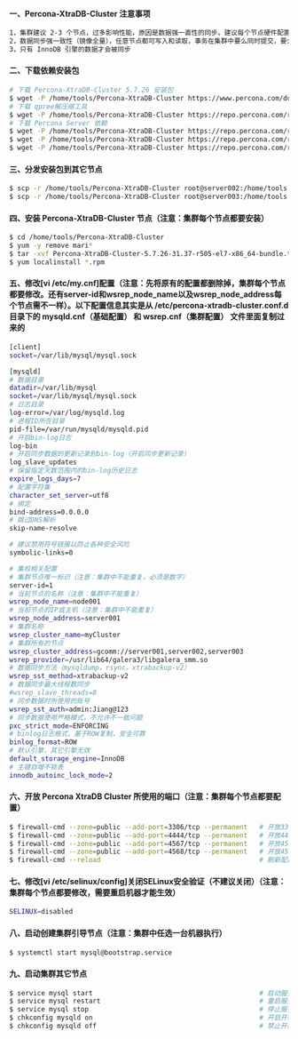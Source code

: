 #### 一、Percona-XtraDB-Cluster 注意事项
```bash
1，集群建议 2-3 个节点，过多影响性能，原因是数据强一直性的同步。建议每个节点硬件配置相同，因为是并行同步，配置低的哪个会拖慢同步速度。
2，数据同步强一致性（镜像全量），任意节点都可写入和读取，事务在集群中要么同时提交，要么不提交。
3，只有 InnoDB 引擎的数据才会被同步
```
#### 二、下载依赖安装包
```bash
# 下载 Percona-XtraDB-Cluster 5.7.26 安装包
$ wget -P /home/tools/Percona-XtraDB-Cluster https://www.percona.com/downloads/Percona-XtraDB-Cluster-LATEST/Percona-XtraDB-Cluster-5.7.26-31.37/binary/redhat/7/x86_64/Percona-XtraDB-Cluster-5.7.26-31.37-r505-el7-x86_64-bundle.tar
# 下载 qpree解压缩工具
$ wget -P /home/tools/Percona-XtraDB-Cluster https://repo.percona.com/release/7/RPMS/x86_64/qpress-11-1.el7.x86_64.rpm
# 下载 Percona Server 依赖
$ wget -P /home/tools/Percona-XtraDB-Cluster https://repo.percona.com/release/7/RPMS/x86_64/percona-xtrabackup-24-2.4.15-1.el7.x86_64.rpm
$ wget -P /home/tools/Percona-XtraDB-Cluster https://repo.percona.com/release/7/RPMS/x86_64/percona-xtrabackup-24-debuginfo-2.4.15-1.el7.x86_64.rpm
$ wget -P /home/tools/Percona-XtraDB-Cluster https://repo.percona.com/release/7/RPMS/x86_64/percona-xtrabackup-test-24-2.4.15-1.el7.x86_64.rpm
```

#### 三、分发安装包到其它节点
```bash
$ scp -r /home/tools/Percona-XtraDB-Cluster root@server002:/home/tools
$ scp -r /home/tools/Percona-XtraDB-Cluster root@server003:/home/tools
```

#### 四、安装 Percona-XtraDB-Cluster 节点（注意：集群每个节点都要安装）
```bash
$ cd /home/tools/Percona-XtraDB-Cluster
$ yum -y remove mari*                                                     # 卸载 MariaDB 所有依赖包
$ tar -xvf Percona-XtraDB-Cluster-5.7.26-31.37-r505-el7-x86_64-bundle.tar # 解压 Percona-Server 安装包
$ yum localinstall *.rpm                                                  # 安装所有安装包
```

#### 五、修改[vi /etc/my.cnf]配置（注意：先将原有的配置都删除掉，集群每个节点都要修改。还有server-id和wsrep_node_name以及wsrep_node_address每个节点需不一样）。以下配置信息其实是从 /etc/percona-xtradb-cluster.conf.d 目录下的 mysqld.cnf（基础配置） 和 wsrep.cnf（集群配置） 文件里面复制过来的
```bash
[client]
socket=/var/lib/mysql/mysql.sock

[mysqld]
# 数据目录
datadir=/var/lib/mysql
socket=/var/lib/mysql/mysql.sock
# 日志目录
log-error=/var/log/mysqld.log
# 进程ID所在目录
pid-file=/var/run/mysqld/mysqld.pid
# 开启bin-log日志
log-bin
# 开启同步数据的更新记录到bin-log（开启同步更新记录）
log_slave_updates
# 保留指定天数范围内的bin-log历史日志
expire_logs_days=7
# 配置字符集
character_set_server=utf8
# 绑定
bind-address=0.0.0.0
# 跳过DNS解析
skip-name-resolve

# 建议禁用符号链接以防止各种安全风险
symbolic-links=0

# 集权相关配置
# 集群节点唯一标识（注意：集群中不能重复，必须是数字）
server-id=1
# 当前节点的名称（注意：集群中不能重复）
wsrep_node_name=node001
# 当前节点的IP或主机（注意：集群中不能重复）
wsrep_node_address=server001
# 集群名称
wsrep_cluster_name=myCluster
# 集群所有的节点
wsrep_cluster_address=gcomm://server001,server002,server003
wsrep_provider=/usr/lib64/galera3/libgalera_smm.so
# 数据同步方法（mysqldump，rsync，xtrabackup-v2）
wsrep_sst_method=xtrabackup-v2
# 数据同步最大线程数同步
#wsrep_slave_threads=8
# 同步数据时所使用的账号
wsrep_sst_auth=admin:Jiang@123
# 同步数据使用严格模式，不允许不一致问题
pxc_strict_mode=ENFORCING
# binlog日志格式，基于ROW复制，安全可靠
binlog_format=ROW
# 默认引擎，其它引擎无效
default_storage_engine=InnoDB
# 主键自增不锁表
innodb_autoinc_lock_mode=2
```
#### 六、开放 Percona XtraDB Cluster 所使用的端口（注意：集群每个节点都要配置）
```bash
$ firewall-cmd --zone=public --add-port=3306/tcp --permanent   # 开放3306（MySQL 服务端口）
$ firewall-cmd --zone=public --add-port=4444/tcp --permanent   # 开放4444（请求全量同步数据（SST）端口（注意：全量同步会限制其它节点的写入操作，一般在数据库启动时会执行全量同步））
$ firewall-cmd --zone=public --add-port=4567/tcp --permanent   # 开放4567（数据库节点之间的通信端口）
$ firewall-cmd --zone=public --add-port=4568/tcp --permanent   # 开放4568（请求增量同步（IST）端口，正常同步数据使用）
$ firewall-cmd --reload                                        # 刷新配置
```

#### 七、修改[vi /etc/selinux/config]关闭SELinux安全验证（不建议关闭）（注意：集群每个节点都要修改，需要重启机器才能生效）
```bash
SELINUX=disabled
```

#### 八、启动创建集群引导节点（注意：集群中任选一台机器执行）
```bash
$ systemctl start mysql@bootstrap.service
```

#### 九、启动集群其它节点
```bash
$ service mysql start                                          # 启动服务
$ service mysql restart                                        # 重启服务
$ service mysql stop                                           # 停止服务
$ chkconfig mysqld on                                          # 开启开机启动
$ chkconfig mysqld off                                         # 禁止开机启动（集群模式，建议禁止开机启动）
```


